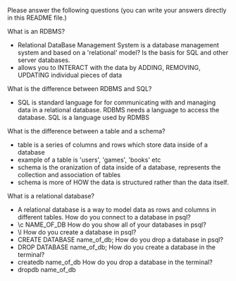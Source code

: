 Please answer the following questions (you can write your answers directly in this README file.)

What is an RDBMS?

- Relational DataBase Management System is a database management system and based on a 'relational' model? Is the basis for SQL and other server databases.
- allows you to INTERACT with the data by ADDING, REMOVING, UPDATING individual pieces of data

What is the difference between RDBMS and SQL?

- SQL is standard language for for communicating with and managing data in a relational database. RDBMS needs a language to access the database. SQL is a language used by RDMBS

What is the difference between a table and a schema?

- table is a series of columns and rows which store data inside of a database
- example of a table is 'users', 'games', 'books' etc
- schema is the oranization of data inside of a database, represents the collection and association of tables
- schema is more of HOW the data is structured rather than the data itself.

What is a relational database?

- A relational database is a way to model data as rows and columns in different tables.
  How do you connect to a database in psql?
- \c NAME_OF_DB
  How do you show all of your databases in psql?
- \l
  How do you create a database in psql?
- CREATE DATABASE name_of_db;
  How do you drop a database in psql?
- DROP DATABASE name_of_db;
  How do you create a database in the terminal?
- createdb name_of_db
  How do you drop a database in the terminal?
- dropdb name_of_db
